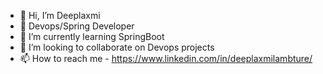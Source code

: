 - 👋 Hi, I’m Deeplaxmi
- 👀 Devops/Spring Developer
- 🌱 I’m currently learning SpringBoot
- 💞️ I’m looking to collaborate on Devops projects
- 📫 How to reach me - https://www.linkedin.com/in/deeplaxmilambture/

<!---
deeplaxmi13/deeplaxmi13 is a ✨ special ✨ repository because its `README.md` (this file) appears on your GitHub profile.
You can click the Preview link to take a look at your changes.
--->
